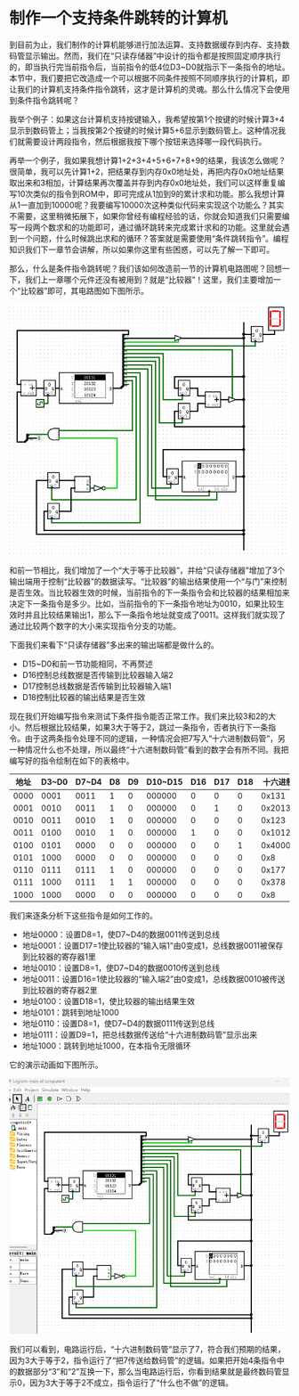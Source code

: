 # 制作一个支持条件跳转的计算机

到目前为止，我们制作的计算机能够进行加法运算、支持数据缓存到内存、支持数码管显示输出。然而，我们在“只读存储器”中设计的指令都是按照固定顺序执行的，即当执行完当前指令后，当前指令的低4位D3\~D0就指示下一条指令的地址。本节中，我们要把它改造成一个可以根据不同条件按照不同顺序执行的计算机，即让我们的计算机支持条件指令跳转，这才是计算机的灵魂。那么什么情况下会使用到条件指令跳转呢？

我举个例子：如果这台计算机支持按键输入，我希望按第1个按键的时候计算3+4显示到数码管上；当我按第2个按键的时候计算5+6显示到数码管上。这种情况我们就需要设计两段指令，然后根据我按下哪个按钮来选择哪一段代码执行。

再举一个例子，我如果我想计算1+2+3+4+5+6+7+8+9的结果，我该怎么做呢？很简单，我可以先计算1+2，把结果存到内存0x0地址处，再把内存0x0地址结果取出来和3相加，计算结果再次覆盖并存到内存0x0地址处，我们可以这样重复编写10次类似的指令到ROM中，即可完成从1加到9的累计求和功能。那么我想计算从1一直加到10000呢？我要编写10000次这种类似代码来实现这个功能么？其实不需要，这里稍微拓展下，如果你曾经有编程经验的话，你就会知道我们只需要编写一段两个数求和的功能即可，通过循环跳转来完成累计求和的功能。这里就会遇到一个问题，什么时候跳出求和的循环？答案就是需要使用“条件跳转指令”。编程知识我们下一章节会讲解，所以如果你这里有些困惑，可以先了解一下即可。

那么，什么是条件指令跳转呢？我们该如何改造前一节的计算机电路图呢？回想一下，我们上一章哪个元件还没有被用到？就是“比较器”！这里，我们主要增加一个“比较器”即可，其电路图如下图所示。

![](pic/5-6.gif)

和前一节相比，我们增加了一个“大于等于比较器”，并给“只读存储器”增加了3个输出端用于控制“比较器”的数据读写。“比较器”的输出结果使用一个“与门”来控制是否生效。当比较器生效的时候，当前指令的下一条指令会和比较器的结果相加来决定下一条指令是多少。比如，当前指令的下一条指令地址为0010，如果比较生效时并且比较结果输出1，那么下一条指令地址就变成了0011。这样我们就实现了通过比较两个数字的大小来实现指令分支的功能。

下面我们来看下“只读存储器”多出来的输出端都是做什么的。
* D15\~D0和前一节功能相同，不再赘述
* D16控制总线数据是否传输到比较器输入端2
* D17控制总线数据是否传输到比较器输入端1
* D18控制比较器的输出结果是否生效

现在我们开始编写指令来测试下条件指令能否正常工作。我们来比较3和2的大小。然后根据比较结果，如果3大于等于2，跳过一条指令，否者执行下一条指令。由于这两条指令处理不同的逻辑，一种情况会把7写入“十六进制数码管”，另一种情况什么也不处理，所以最终“十六进制数码管”看到的数字会有所不同。我把编写好的指令绘制在如下的表格中。

|地址|D3\~D0|D7\~D4|D8|D9|D10\~D15|D16|D17|D18|十六进制|
|-|-|-|-|-|-|-|-|-|-|
|0000|0001|0011|1|0|000000|0|0|0|0x131|
|0001|0010|0011|1|0|000000|0|1|0|0x20132|
|0010|0011|0010|1|0|000000|0|0|0|0x123|
|0011|0100|0010|1|0|000000|1|0|0|0x10124|
|0100|0101|0000|0|0|000000|0|0|1|0x40005|
|0101|1000|0000|0|0|000000|0|0|0|0x8|
|0110|0111|0111|1|0|000000|0|0|0|0x177|
|0111|1000|0111|1|1|000000|0|0|0|0x378|
|1000|1000|0000|0|0|000000|0|0|0|0x8|

我们来逐条分析下这些指令是如何工作的。

* 地址0000：设置D8=1，使D7\~D4的数据0011传送到总线
* 地址0001：设置D17=1使比较器的“输入端1”由0变成1，总线数据0011被保存到比较器的寄存器1里
* 地址0010：设置D8=1，使D7\~D4的数据0010传送到总线
* 地址0011：设置D16=1使比较器的“输入端2”由0变成1，总线数据0010被传送到比较器的寄存器2里
* 地址0100：设置D18=1，使比较器的输出结果生效
* 地址0101：跳转到地址1000
* 地址0110：设置D8=1，使D7\~D4的数据0111传送到总线
* 地址0111：设置D9=1，把总线数据传送给“十六进制数码管”显示出来
* 地址1000：跳转到地址1000，在本指令无限循环

它的演示动画如下图所示。

![](pic/5-7.gif)

我们可以看到，电路运行后，“十六进制数码管”显示了7，符合我们预期的结果，因为3大于等于2，指令运行了“把7传送给数码管”的逻辑。如果把开始4条指令中的数据部分“3”和“2”互换一下，那么当电路运行后，你看到结果就是最终数码管显示0，因为3大于等于2不成立，指令运行了“什么也不做”的逻辑。